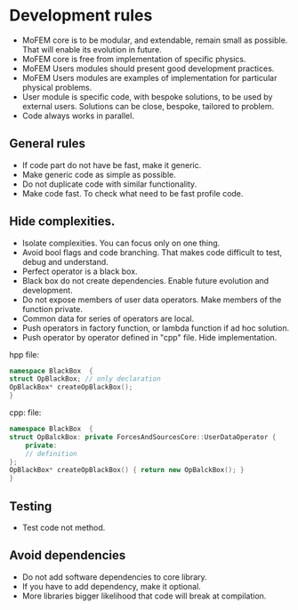 # Development rules

- MoFEM core is to be modular, and extendable, remain small as possible. That will enable its evolution in future.
- MoFEM core is free from implementation of specific physics. 	
- MoFEM Users modules should present good development practices. 
- MoFEM Users modules are examples of implementation for particular physical problems.
- User module is specific code, with bespoke solutions, to be used by external 
users. Solutions can be close, bespoke, tailored to problem.
- Code always works in parallel.

## General rules

- If code part do not have be fast, make it generic.
- Make generic code as simple as possible.
- Do not duplicate code with similar functionality.
- Make code fast. To check what need to be fast profile code.

## Hide complexities.

- Isolate complexities. You can focus only on one thing. 
- Avoid bool flags and code branching. That makes code difficult to test, debug and understand.
- Perfect operator is a black box. 
- Black box do not create dependencies. Enable future evolution and development.
- Do not expose members of user data operators. Make members of the function private. 
- Common data for series of operators are local. 
- Push operators in factory function, or lambda function if ad hoc solution.
- Push operator by operator defined in "cpp" file. Hide implementation.

hpp file:
```c++
namespace BlackBox  {
struct OpBlackBox; // only declaration
OpBlackBox* createOpBlackBox();
}
```

cpp: file:
```c++
namespace BlackBox  {
struct OpBalckBox: private ForcesAndSourcesCore::UserDataOperator {
	private:
	// definition
};
OpBlackBox* createOpBlackBox() { return new OpBalckBox(); }
}
```

## Testing

- Test code not method.

## Avoid dependencies

- Do not add software dependencies to core library.
- If you have to add dependency, make it optional.
- More libraries bigger likelihood that code will break at compilation.

